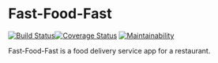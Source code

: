 # Fast-Food-Fast

[![Build Status](https://travis-ci.org/idmega2000/Fast-Food-Fast.svg?branch=develop)](https://travis-ci.org/idmega2000/Fast-Food-Fast)[![Coverage Status](https://coveralls.io/repos/github/idmega2000/Fast-Food-Fast/badge.svg?branch=develop)](https://coveralls.io/github/idmega2000/Fast-Food-Fast?branch=develop) [![Maintainability](https://api.codeclimate.com/v1/badges/47a5e77af394185999b5/maintainability)](https://codeclimate.com/github/idmega2000/Fast-Food-Fast/maintainability)


Fast-Food-Fast is a food delivery service app for a restaurant.
